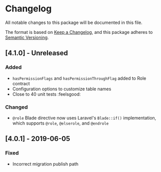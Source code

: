 # Changelog
All notable changes to this package will be documented in this file.

The format is based on [Keep a Changelog](https://keepachangelog.com/en/1.0.0/), and this package adheres to [Semantic Versioning](https://semver.org/spec/v2.0.0.html).

## [4.1.0] - Unreleased
### Added
- `hasPermissionFlags` and `hasPermissionThroughFlag` added to Role contract
- Configuration options to customize table names
- Close to 40 unit tests :feelsgood:

### Changed
- `@role` Blade directive now uses Laravel's `Blade::if()` implementation, which supports `@role`, `@elserole`, and `@endrole`

## [4.0.1] - 2019-06-05
### Fixed
- Incorrect migration publish path

